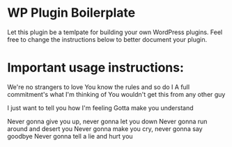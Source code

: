 # WP Plugin Boilerplate
Let this plugin be a temlpate for building your own WordPress plugins. Feel free to change the instructions below to better document your plugin.

# Important usage instructions:
We're no strangers to love
You know the rules and so do I
A full commitment's what I'm thinking of
You wouldn't get this from any other guy

I just want to tell you how I'm feeling
Gotta make you understand

Never gonna give you up, never gonna let you down
Never gonna run around and desert you
Never gonna make you cry, never gonna say goodbye
Never gonna tell a lie and hurt you
